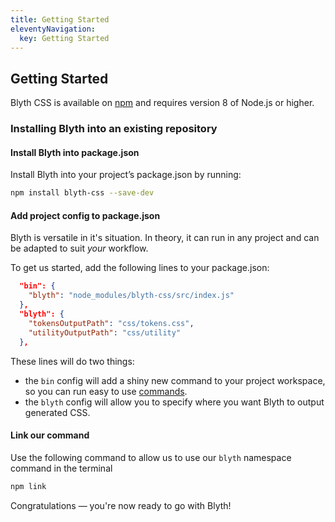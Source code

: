 ```yaml
---
title: Getting Started
eleventyNavigation:
  key: Getting Started
---
```


## Getting Started

Blyth CSS is available on [npm](https://www.npmjs.com/package/blyth-css) and requires version 8 of Node.js or higher.

### Installing Blyth into an existing repository

#### Install Blyth into package.json

Install Blyth into your project’s package.json by running:

```bash
npm install blyth-css --save-dev
```

#### Add project config to package.json

Blyth is versatile in it's situation. In theory, it can run in any project and can be adapted to suit _your_ workflow.

To get us started, add the following lines to your package.json:

```json
  "bin": {
    "blyth": "node_modules/blyth-css/src/index.js"
  },
  "blyth": {
    "tokensOutputPath": "css/tokens.css",
    "utilityOutputPath": "css/utility"
  },
```

These lines will do two things:

- the `bin` config will add a shiny new command to your project workspace, so you can run easy to use [commands](/docs/commands/).
- the `blyth` config will allow you to specify where you want Blyth to output generated CSS.

#### Link our command

Use the following command to allow us to use our `blyth` namespace command in the terminal

```bash
npm link
```

Congratulations — you're now ready to go with Blyth!
